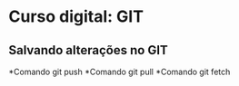 # Curso digital: GIT

## Salvando alterações no GIT
*Comando git push
*Comando git pull
*Comando git fetch
